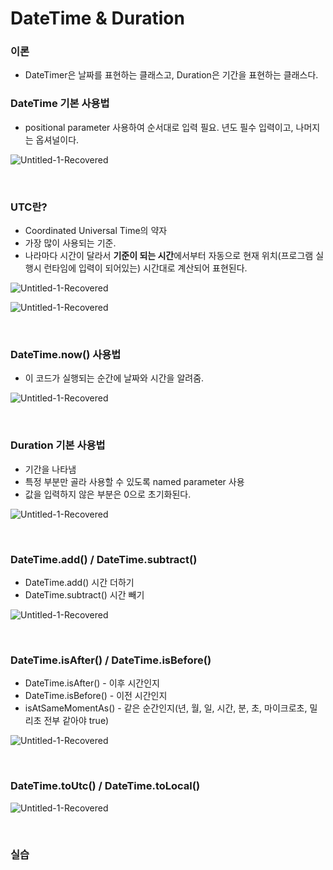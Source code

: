 # DateTime & Duration

### 이론

- DateTimer은 날짜를 표현하는 클래스고, Duration은 기간을 표현하는 클래스다.


### DateTime 기본 사용법

- positional parameter 사용하여 순서대로 입력 필요. 년도 필수 입력이고, 나머지는 옵셔널이다.

![Untitled-1-Recovered](https://github.com/user-attachments/assets/161cbe9b-8022-418a-baa6-8eecfc3fe637)

<br>

### UTC란?

- Coordinated Universal Time의 약자
- 가장 많이 사용되는 기준.
- 나라마다 시간이 달라서 **기준이 되는 시간**에서부터 자동으로 현재 위치(프로그램 실행시 런타임에 입력이 되어있는) 시간대로 계산되어 표현된다.

![Untitled-1-Recovered](https://github.com/user-attachments/assets/4c7ecc26-ed0c-4952-a291-71f087c82b48)

![Untitled-1-Recovered](https://github.com/user-attachments/assets/cc4b6037-25c1-440c-b9f0-6c936c494526)

<br>

### DateTime.now() 사용법

- 이 코드가 실행되는 순간에 날짜와 시간을 알려줌.

![Untitled-1-Recovered](https://github.com/user-attachments/assets/82e9457e-bfe1-4a82-a3b7-0f03296eb50c)

<br>

### Duration 기본 사용법

- 기간을 나타냄
- 특정 부분만 골라 사용할 수 있도록 named parameter 사용
- 값을 입력하지 않은 부분은 0으로 초기화된다.

![Untitled-1-Recovered](https://github.com/user-attachments/assets/88cd6035-8ebf-4a2d-ba3b-0dcbc2ca09d6)

<br>

### DateTime.add() / DateTime.subtract()

- DateTime.add() 시간 더하기
- DateTime.subtract() 시간 빼기

![Untitled-1-Recovered](https://github.com/user-attachments/assets/5f287acc-9fed-4cf4-9f33-10b412492667)

<br>

### DateTime.isAfter() / DateTime.isBefore()

- DateTime.isAfter() - 이후 시간인지
- DateTime.isBefore() - 이전 시간인지
- isAtSameMomentAs() - 같은 순간인지(년, 월, 일, 시간, 분, 초, 마이크로초, 밀리초 전부 같아야 true)

![Untitled-1-Recovered](https://github.com/user-attachments/assets/514de0b0-c889-4d06-92b8-1622ed22fa3f)

<br>

### DateTime.toUtc() / DateTime.toLocal()

![Untitled-1-Recovered](https://github.com/user-attachments/assets/d5c3e95c-fb08-4290-8196-194e8a6e0420)

<br>

### 실습

